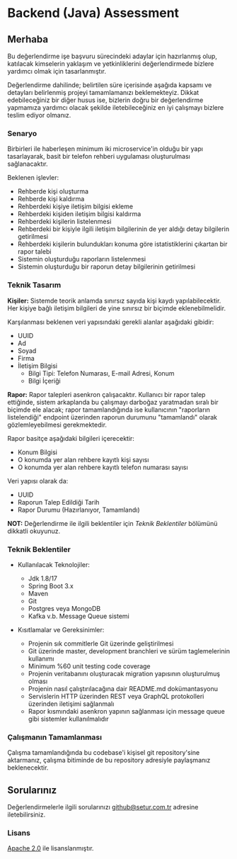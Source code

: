 # Backend (Java) Assessment

## Merhaba 

Bu değerlendirme işe başvuru sürecindeki adaylar için hazırlanmış olup, katılacak kimselerin yaklaşım ve yetkinliklerini değerlendirmede bizlere yardımcı olmak için tasarlanmıştır.

Değerlendirme dahilinde; belirtilen süre içerisinde aşağıda kapsamı ve detayları belirlenmiş projeyi tamamlamanızı beklemekteyiz. Dikkat edebileceğiniz bir diğer husus ise, bizlerin doğru bir değerlendirme yapmamıza yardımcı olacak şekilde iletebileceğiniz en iyi çalışmayı bizlere teslim ediyor olmanız.


### Senaryo

Birbirleri ile haberleşen minimum iki microservice'in olduğu bir yapı tasarlayarak, basit bir telefon rehberi uygulaması oluşturulması sağlanacaktır.

Beklenen işlevler:
- Rehberde kişi oluşturma
- Rehberde kişi kaldırma
- Rehberdeki kişiye iletişim bilgisi ekleme
- Rehberdeki kişiden iletişim bilgisi kaldırma
- Rehberdeki kişilerin listelenmesi
- Rehberdeki bir kişiyle ilgili iletişim bilgilerinin de yer aldığı detay bilgilerin getirilmesi
- Rehberdeki kişilerin bulundukları konuma göre istatistiklerini çıkartan bir rapor talebi
- Sistemin oluşturduğu raporların listelenmesi
- Sistemin oluşturduğu bir raporun detay bilgilerinin getirilmesi


### Teknik Tasarım

**Kişiler:**
Sistemde teorik anlamda sınırsız sayıda kişi kaydı yapılabilecektir. Her kişiye bağlı iletişim bilgileri de yine sınırsız bir biçimde eklenebilmelidir.

Karşılanması beklenen veri yapısındaki gerekli alanlar aşağıdaki gibidir:

- UUID
- Ad
- Soyad
- Firma
- İletişim Bilgisi
    - Bilgi Tipi: Telefon Numarası, E-mail Adresi, Konum
    - Bilgi İçeriği

**Rapor:**
Rapor talepleri asenkron çalışacaktır. Kullanıcı bir rapor talep ettiğinde, sistem arkaplanda bu çalışmayı darboğaz yaratmadan sıralı bir biçimde ele alacak; rapor tamamlandığında ise kullanıcının "raporların listelendiği" endpoint üzerinden raporun durumunu "tamamlandı" olarak gözlemleyebilmesi gerekmektedir.

Rapor basitçe aşağıdaki bilgileri içerecektir:

- Konum Bilgisi
- O konumda yer alan rehbere kayıtlı kişi sayısı
- O konumda yer alan rehbere kayıtlı telefon numarası sayısı

Veri yapısı olarak da:

- UUID
- Raporun Talep Edildiği Tarih
- Rapor Durumu (Hazırlanıyor, Tamamlandı)


**NOT:** Değerlendirme ile ilgili beklentiler için *Teknik Beklentiler* bölümünü dikkatli okuyunuz.


### Teknik Beklentiler

- Kullanılacak Teknolojiler:
    - Jdk 1.8/17
    - Spring Boot 3.x
    - Maven
    - Git
    - Postgres veya MongoDB
    - Kafka v.b. Message Queue sistemi

- Kısıtlamalar ve Gereksinimler:
    - Projenin sık commitlerle Git üzerinde geliştirilmesi
    - Git üzerinde master, development branchleri ve sürüm taglemelerinin kullanımı
    - Minimum %60 unit testing code coverage
    - Projenin veritabanını oluşturacak migration yapısının oluşturulmuş olması
    - Projenin nasıl çalıştırılacağına dair README.md dokümantasyonu
    - Servislerin HTTP üzerinden REST veya GraphQL protokolleri üzerinden iletişimi sağlanmalı
    - Rapor kısmındaki asenkron yapının sağlanması için message queue gibi sistemler kullanılmalıdır


### Çalışmanın Tamamlanması

Çalışma tamamlandığında bu codebase'i kişisel git repository'sine aktarmanız, çalışma bitiminde de bu repository adresiyle paylaşmanız beklenecektir.


## Sorularınız

Değerlendirmelerle ilgili sorularınızı [github@setur.com.tr](mailto:github@setur.com.tr) adresine iletebilirsiniz.


### Lisans

[Apache 2.0](LICENSE) ile lisanslanmıştır.
